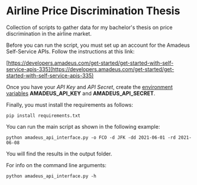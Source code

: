 # Airline Price Discrimination Thesis

Collection of scripts to gather data for my bachelor's thesis on price discrimination in the airline market.

Before you can run the script, you must set up an account for the Amadeus Self-Service APIs.
Follow the instructions at this link:

[https://developers.amadeus.com/get-started/get-started-with-self-service-apis-335](https://developers.amadeus.com/get-started/get-started-with-self-service-apis-335)

Once you have your *API Key* and *API Secret*, 
create the [environment variables](https://www.schrodinger.com/kb/1842) **AMADEUS_API_KEY** and **AMADEUS_API_SECRET**.

Finally, you must install the requirements as follows:

```
pip install requirements.txt
```

You can run the main script as shown in the following example:

```
python amadeus_api_interface.py -o FCO -d JFK -dd 2021-06-01 -rd 2021-06-08
```

You will find the results in the output folder.

For info on the command line arguments:

```
python amadeus_api_interface.py -h
```